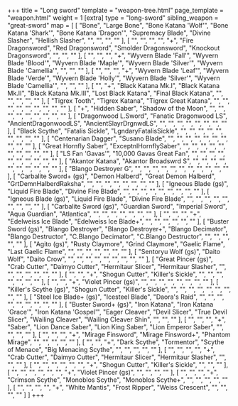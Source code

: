 +++
title = "Long sword"
template = "weapon-tree.html"
page_template = "weapon.html"
weight = 1
[extra]
type = "long-sword"
sibling_weapon = "great-sword"
map = [
  [
    "Bone",
    "Large Bone",
    "Bone Katana 'Wolf'",
    "Bone Katana 'Shark'",
    "Bone Katana 'Dragon'",
    "Supremacy Blade",
    "Divine Slasher",
    "Hellish Slasher",
    "",
    "",
    "",
    ""
  ],
  [
    "",
    "",
    "",
    "",
    "+",
    "Fire Dragonsword",
    "Red Dragonsword",
    "Smolder Dragonsword",
    "Knockout Dragonsword",
    "",
    "",
    ""
  ],
  [
    "",
    "",
    "",
    "+",
    "Wyvern Blade 'Fall'",
    "Wyvern Blade 'Blood'",
    "Wyvern Blade 'Maple'",
    "Wyvern Blade 'Silver'",
    "Wyvern Blade 'Camellia'",
    "",
    "",
    ""
  ],
  [
    "",
    "",
    "",
    "+",
    "Wyvern Blade 'Leaf'",
    "Wyvern Blade 'Verde'",
    "Wyvern Blade 'Holly'",
    "Wyvern Blade 'Silver'",
    "Wyvern Blade 'Camellia'",
    "",
    "",
    ""
  ],
  [
    "",
    "+",
    "Black Katana Mk.I",
    "Black Katana Mk.II",
    "Black Katana Mk.III",
    "Lost Black Katana",
    "Final Black Katana",
    "",
    "",
    "",
    "",
    ""
  ],
  [
    "Tigrex Tooth",
    "Tigrex Katana",
    "Tigrex Great Katana",
    "",
    "",
    "",
    "",
    "",
    "",
    "",
    "",
    ""
  ],
  [
    "+",
    "Hidden Saber",
    "Shadow of the Moon",
    "",
    "",
    "",
    "",
    "",
    "",
    "",
    "",
    ""
  ],
  [
    "Dragonwood L.Sword",
    "Fanatic Dragonwood LS",
    "AncientDragonwoodLS",
    "AncientSlayrDrgnwdLS",
    "",
    "",
    "",
    "",
    "",
    "",
    "",
    ""
  ],
  [
    "Black Scythe",
    "Fatalis Sickle",
    "LgndaryFatalisSickle",
    "",
    "",
    "",
    "",
    "",
    "",
    "",
    "",
    ""
  ],
  [
    "Centenarian Dagger",
    "Susano Blade",
    "",
    "",
    "",
    "",
    "",
    "",
    "",
    "",
    "",
    ""
  ],
  [
    "Great Hornfly Saber",
    "ExceptnlHornflySaber",
    "",
    "",
    "",
    "",
    "",
    "",
    "",
    "",
    "",
    ""
  ],
  [
    "LS Fan 'Gavas'",
    "10,000 Gavas Great Fan",
    "",
    "",
    "",
    "",
    "",
    "",
    "",
    "",
    "",
    ""
  ],
  [
    "Akantor Katana",
    "Akantor Broadswrd S",
    "",
    "",
    "",
    "",
    "",
    "",
    "",
    "",
    "",
    ""
  ],
  [
    "Blango Destroyer G",
    "",
    "",
    "",
    "",
    "",
    "",
    "",
    "",
    "",
    "",
    ""
  ],
  [
    "Carbalite Sword+ (gs)",
    "Demon Halberd",
    "Great Demon Halberd",
    "GrtDemnHalberdRaksha",
    "",
    "",
    "",
    "",
    "",
    "",
    "",
    ""
  ],
  [
    "Igneous Blade (gs)",
    "Liquid Fire Blade",
    "Divine Fire Blade",
    "",
    "",
    "",
    "",
    "",
    "",
    "",
    "",
    ""
  ],
  [
    "Igneous Blade (gs)",
    "Liquid Fire Blade",
    "Divine Fire Blade",
    "",
    "",
    "",
    "",
    "",
    "",
    "",
    "",
    ""
  ],
  [
    "Carbalite Sword (gs)",
    "Guardian Sword",
    "Imperial Sword",
    "Aqua Guardian",
    "Atlantica",
    "",
    "",
    "",
    "",
    "",
    "",
    ""
  ],
  [
    "",
    "",
    "",
    "+",
    "Edelweiss Ice Blade",
    "Edelweiss Ice Blade+",
    "",
    "",
    "",
    "",
    "",
    ""
  ],
  [
    "Buster Sword (gs)",
    "Blango Destroyer",
    "Blango Destroyer+",
    "Blango Decimator",
    "Blango Destructor",
    "C.Blango Decimator",
    "C.Blango Destructor",
    "",
    "",
    "",
    "",
    ""
  ],
  [
    "Agito (gs)",
    "Rusty Claymore",
    "Grind Claymore",
    "Gaelic Flame",
    "Last Gaelic Flame",
    "",
    "",
    "",
    "",
    "",
    "",
    ""
  ],
  [
    "Sentoryu Wolf (gs)",
    "Daito Wolf",
    "Daito Crow",
    "",
    "",
    "",
    "",
    "",
    "",
    "",
    "",
    ""
  ],
  [
    "Great Pincer (gs)",
    "Crab Cutter",
    "Daimyo Cutter",
    "Hermitaur Slicer",
    "Hermitaur Slasher",
    "",
    "",
    "",
    "",
    "",
    "",
    ""
  ],
  [
    "",
    "",
    "+",
    "Shogun Cutter",
    "Killer's Sickle",
    "",
    "",
    "",
    "",
    "",
    "",
    ""
  ],
  [
    "",
    "",
    "+",
    "Violet Pincer (gs)",
    "",
    "",
    "",
    "",
    "",
    "",
    "",
    ""
  ],
  [
    "Killer's Scythe (gs)",
    "Shogun Cutter",
    "Killer's Sickle",
    "",
    "",
    "",
    "",
    "",
    "",
    "",
    "",
    ""
  ],
  [
    "Steel Ice Blade+ (gs)",
    "Icesteel Blade",
    "Daora's Raid",
    "",
    "",
    "",
    "",
    "",
    "",
    "",
    "",
    ""
  ],
  [
    "Buster Sword+ (gs)",
    "Iron Katana",
    "Iron Katana 'Grace'",
    "Iron Katana 'Gospel'",
    "Eager Cleaver",
    "Devil Slicer",
    "True Devil Slicer",
    "Wailing Cleaver",
    "Wailing Cleaver Shin",
    "",
    "",
    ""
  ],
  [
    "",
    "",
    "",
    "+",
    "Saber",
    "Lion Dance Saber",
    "Lion King Saber",
    "Lion Emperor Saber",
    "",
    "",
    "",
    ""
  ],
  [
    "",
    "",
    "",
    "+",
    "Mirage Finsword",
    "Mirage Finsword+",
    "Phantom Mirage",
    "",
    "",
    "",
    "",
    ""
  ],
  [
    "",
    "",
    "+",
    "Dark Scythe",
    "Tormentor",
    "Scythe of Menace",
    "Big Menacing Scythe",
    "",
    "",
    "",
    "",
    ""
  ],
  [
    "",
    "",
    "",
    "",
    "+",
    "Crab Cutter",
    "Daimyo Cutter",
    "Hermitaur Slicer",
    "Hermitaur Slasher",
    "",
    "",
    ""
  ],
  [
    "",
    "",
    "",
    "",
    "",
    "",
    "+",
    "Shogun Cutter",
    "Killer's Sickle",
    "",
    "",
    ""
  ],
  [
    "",
    "",
    "",
    "",
    "",
    "",
    "+",
    "Violet Pincer (gs)",
    "",
    "",
    "",
    ""
  ],
  [
    "",
    "",
    "",
    "+",
    "Crimson Scythe",
    "Monoblos Scythe",
    "Monoblos Scythe+",
    "",
    "",
    "",
    "",
    ""
  ],
  [
    "",
    "",
    "",
    "",
    "+",
    "White Mantis",
    "Frost Ripper",
    "Weiss Crescent",
    "",
    "",
    "",
    ""
  ]
]
+++
